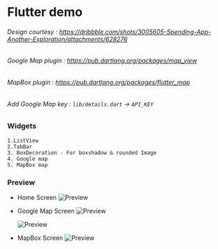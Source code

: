 # Flutter demo

###### Design courtesy : https://dribbble.com/shots/3005605-Spending-App-Another-Exploration/attachments/628276
###### Google Map plugin : https://pub.dartlang.org/packages/map_view
###### MapBox plugin : https://pub.dartlang.org/packages/flutter_map

###### Add Google Map key : `lib/details.dart` -> `API_KEY`

### Widgets
    1.ListView
    2.TabBar
    3. BoxDecoration - For boxshadow & rounded Image
    4. Google map
    5. MapBox map
### Preview

-  Home Screen
    ![Preview](http://demo.hupp.in/hupp-files/demo1.gif)

-  Google Map Screen
    ![Preview](http://demo.hupp.in/hupp-files/map1.png)

    ![Preview](http://demo.hupp.in/hupp-files/map3.png)

-  MapBox Screen
    ![Preview](http://demo.hupp.in/hupp-files/map2.png)




